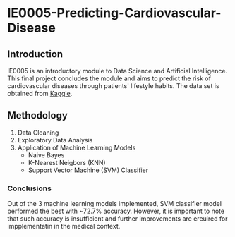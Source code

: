 # IE0005-Predicting-Cardiovascular-Disease

## Introduction
IE0005 is an introductory module to Data Science and Artificial Intelligence. This final project concludes the module and aims to predict the risk of cardiovascular diseases through patients' lifestyle habits. The data set is obtained from [Kaggle](https://www.kaggle.com/datasets/sulianova/cardiovascular-disease-dataset).

## Methodology
1. Data Cleaning
2. Exploratory Data Analysis
3. Application of Machine Learning Models
   - Naive Bayes
   - K-Nearest Neigbors (KNN)
   - Support Vector Machine (SVM) Classifier

### Conclusions
Out of the 3 machine learning models implemented, SVM classifier model performed the best with ~72.7% accuracy. However, it is important to note that such accuracy is insufficient and further improvements are ereuired for impplementatin in the medical context.

